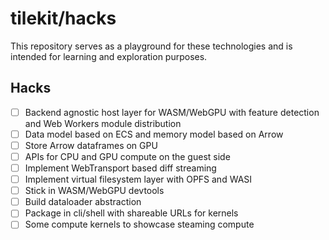 
# tilekit/hacks

This repository serves as a playground for these technologies and is intended for learning and exploration purposes.

## Hacks

- [ ]  Backend agnostic host layer for WASM/WebGPU with feature detection and Web Workers module distribution
- [ ]  Data model based on ECS and memory model based on Arrow
- [ ]  Store Arrow dataframes on GPU
- [ ]  APIs for CPU and GPU compute on the guest side
- [ ]  Implement WebTransport based diff streaming
- [ ]  Implement virtual filesystem layer with OPFS and WASI
- [ ]  Stick in WASM/WebGPU devtools
- [ ]  Build dataloader abstraction
- [ ]  Package in cli/shell with shareable URLs for kernels
- [ ]  Some compute kernels to showcase steaming compute
